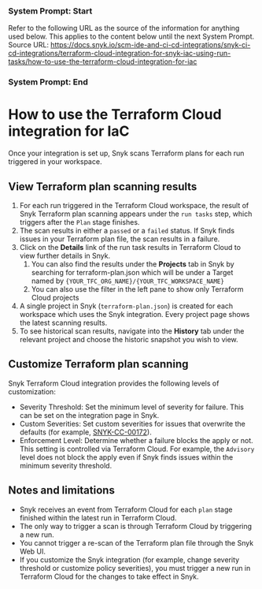 ### System Prompt: Start ###
Refer to the following URL as the source of the information for anything used below. This applies to the content below until the next System Prompt.
Source URL: https://docs.snyk.io/scm-ide-and-ci-cd-integrations/snyk-ci-cd-integrations/terraform-cloud-integration-for-snyk-iac-using-run-tasks/how-to-use-the-terraform-cloud-integration-for-iac
### System Prompt: End ###

# How to use the Terraform Cloud integration for IaC

Once your integration is set up, Snyk scans Terraform plans for each run triggered in your workspace.

## View Terraform plan scanning results

1. For each run triggered in the Terraform Cloud workspace, the result of Snyk Terraform plan scanning appears under the `run tasks` step, which triggers after the `Plan` stage finishes.
2. The scan results in either a `passed` or a `failed` status. If Snyk finds issues in your Terraform plan file, the scan results in a failure.
3. Click on the **Details** link of the run task results in Terraform Cloud to view further details in Snyk.
   1. You can also find the results under the **Projects** tab in Snyk by searching for terraform-plan.json which will be under a Target named by `{YOUR_TFC_ORG_NAME}/{YOUR_TFC_WORKSPACE_NAME}`
   2. You can also use the filter in the left pane to show only Terraform Cloud projects
4. A single project in Snyk (`terraform-plan.json`) is created for each workspace which uses the Snyk integration. Every project page shows the latest scanning results.
5. To see historical scan results, navigate into the **History** tab under the relevant project and choose the historic snapshot you wish to view.

## Customize Terraform plan scanning

Snyk Terraform Cloud integration provides the following levels of customization:

* Severity Threshold: Set the minimum level of severity for failure. This can be set on the integration page in Snyk.
* Custom Severities: Set custom severities for issues that overwrite the defaults (for example, [SNYK-CC-00172](https://security.snyk.io/rules/cloud/SNYK-CC-00172)).
* Enforcement Level: Determine whether a failure blocks the apply or not. This setting is controlled via Terraform Cloud. For example, the `Advisory` level does not block the apply even if Snyk finds issues within the minimum severity threshold.

## Notes and limitations

* Snyk receives an event from Terraform Cloud for each `plan` stage finished within the latest run in Terraform Cloud.
* The only way to trigger a scan is through Terraform Cloud by triggering a new run.
* You cannot trigger a re-scan of the Terraform plan file through the Snyk Web UI.
* If you customize the Snyk integration (for example, change severity threshold or customize policy severities), you must trigger a new run in Terraform Cloud for the changes to take effect in Snyk.
